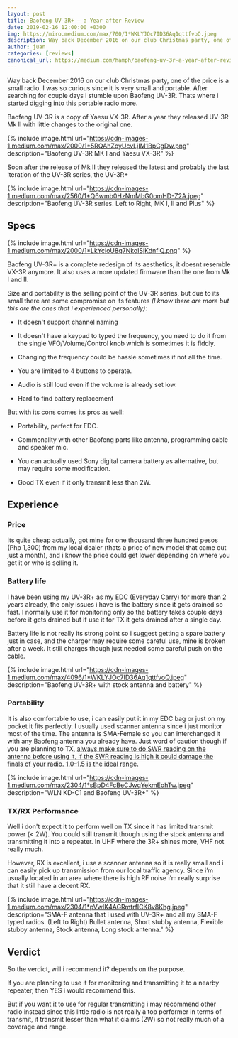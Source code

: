 ```yaml
---
layout: post
title: Baofeng UV-3R+ — a Year after Review
date: 2019-02-16 12:00:00 +0300
img: https://miro.medium.com/max/700/1*WKLYJOc7ID36Aq1qttfvoQ.jpeg
description: Way back December 2016 on our club Christmas party, one of the price is a small radio. I was so curious since it is very small and portable. After searching for couple days i stumble upon Baofeng UV-3R.
author: juan
categories: [reviews]
canonical_url: https://medium.com/hamph/baofeng-uv-3r-a-year-after-review-3aa0f99e3881 
---
```


Way back December 2016 on our club Christmas party, one of the price is a small radio. I was so curious since it is very small and portable. After searching for couple days i stumble upon Baofeng UV-3R. Thats where i started digging into this portable radio more.

Baofeng UV-3R is a copy of Yaesu VX-3R. After a year they released UV-3R Mk II with little changes to the original one.

{% include image.html url="https://cdn-images-1.medium.com/max/2000/1*5RQAhZoyUcvLjIM1BpCgDw.png" description="Baofeng UV-3R MK I and Yaesu VX-3R" %}

Soon after the release of Mk II they released the latest and probably the last iteration of the UV-3R series, the UV-3R+

{% include image.html url="https://cdn-images-1.medium.com/max/2560/1*Q6wmb0HzNmMbG0omHD-Z2A.jpeg" description="Baofeng UV-3R series. Left to Right, MK I, II and Plus" %}

## Specs


{% include image.html url="https://cdn-images-1.medium.com/max/2000/1*LkYcioU8q7NkoISjKdnflQ.png" %}

Baofeng UV-3R+ is a complete redesign of its aesthetics, it doesnt resemble VX-3R anymore. It also uses a more updated firmware than the one from Mk I and II.

Size and portability is the selling point of the UV-3R series, but due to its small there are some compromise on its features *(I know there are more but this are the ones that i experienced personally)*:

* It doesn't support channel naming

* It doesn't have a keypad to typed the frequency, you need to do it from the single VFO/Volume/Control knob which is sometimes it is fiddly.

* Changing the frequency could be hassle sometimes if not all the time.

* You are limited to 4 buttons to operate.

* Audio is still loud even if the volume is already set low.

* Hard to find battery replacement

But with its cons comes its pros as well:

* Portability, perfect for EDC.

* Commonality with other Baofeng parts like antenna, programming cable and speaker mic.

* You can actually used Sony digital camera battery as alternative, but may require some modification.

* Good TX even if it only transmit less than 2W.

## Experience

### Price

Its quite cheap actually, got mine for one thousand three hundred pesos (Php 1,300) from my local dealer (thats a price of new model that came out just a month), and i know the price could get lower depending on where you get it or who is selling it.

### Battery life

I have been using my UV-3R+ as my EDC (Everyday Carry) for more than 2 years already, the only issues i have is the battery since it gets drained so fast. I normally use it for monitoring only so the battery takes couple days before it gets drained but if use it for TX it gets drained after a single day.

Battery life is not really its strong point so i suggest getting a spare battery just in case, and the charger may require some careful use, mine is broken after a week. It still charges though just needed some careful push on the cable.

{% include image.html url="https://cdn-images-1.medium.com/max/4096/1*WKLYJOc7ID36Aq1qttfvoQ.jpeg" description="Baofeng UV-3R+ with stock antenna and battery" %}

### Portability

It is also comfortable to use, i can easily put it in my EDC bag or just on my pocket it fits perfectly. I usually used scanner antenna since i just monitor most of the time. The antenna is SMA-Female so you can interchanged it with any Baofeng antenna you already have. Just word of caution though if you are planning to TX, [always make sure to do SWR reading on the antenna before using it, if the SWR reading is high it could damage the finals of your radio. 1.0–1.5 is the ideal range.](/blogs/swr-for-dummies.html)

{% include image.html url="https://cdn-images-1.medium.com/max/2304/1*sBpD4FcBeCJwqYekmEohTw.jpeg" description="WLN KD-C1 and Baofeng UV-3R+" %}

### TX/RX Performance

Well i don't expect it to perform well on TX since it has limited transmit power (< 2W). You could still transmit though using the stock antenna and transmitting it into a repeater. In UHF where the 3R+ shines more, VHF not really much.

However, RX is excellent, i use a scanner antenna so it is really small and i can easily pick up transmission from our local traffic agency. Since i’m usually located in an area where there is high RF noise i’m really surprise that it still have a decent RX.

{% include image.html url="https://cdn-images-1.medium.com/max/2304/1*pVwIK4AGRmtrfICK8v8Khg.jpeg" description="SMA-F antenna that i used with UV-3R+ and all my SMA-F typed radios. (Left to Right) Bullet antenna, Short stubby antenna, Flexible stubby antenna, Stock antenna, Long stock antenna." %}

## Verdict

So the verdict, will i recommend it? depends on the purpose.

If you are planning to use it for monitoring and transmitting it to a nearby repeater, then YES i would recommend this.

But if you want it to use for regular transmitting i may recommend other radio instead since this little radio is not really a top performer in terms of transmit, it transmit lesser than what it claims (2W) so not really much of a coverage and range.